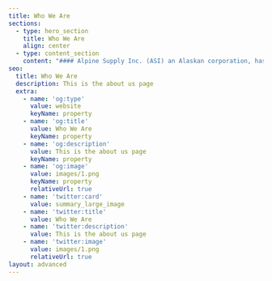 ```yaml
---
title: Who We Are
sections:
  - type: hero_section
    title: Who We Are
    align: center
  - type: content_section
    content: "#### Alpine Supply Inc. (ASI) an Alaskan corporation, has become a valued resource and partner for businesses and governments worldwide. We offer competitive pricing, National Stock Number (NSN) ordering, as well as a bulk ordering API for our large customers.\n\n#### Our products ship direct from the manufacturer, so you know they are the correct part at the best price.\n\n#### By striving to grow organically and partnering with new manufacturers, we have created a system of continuous natural growth. We only partner with manufacturers and brands we trust and can rely on for quality and delivery.\n\n#### We value our customers and work hard to ensure their complete satisfaction.\_***Before, during, and after every sale***, we will be there to answer any questions and to provide the best experience possible.\n"
seo:
  title: Who We Are
  description: This is the about us page
  extra:
    - name: 'og:type'
      value: website
      keyName: property
    - name: 'og:title'
      value: Who We Are
      keyName: property
    - name: 'og:description'
      value: This is the about us page
      keyName: property
    - name: 'og:image'
      value: images/1.png
      keyName: property
      relativeUrl: true
    - name: 'twitter:card'
      value: summary_large_image
    - name: 'twitter:title'
      value: Who We Are
    - name: 'twitter:description'
      value: This is the about us page
    - name: 'twitter:image'
      value: images/1.png
      relativeUrl: true
layout: advanced
---
```

